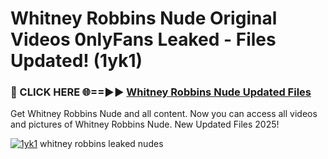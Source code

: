 # Whitney Robbins Nude Original Videos 0nlyFans Leaked - Files Updated! (1yk1)

<h3>🔴 CLICK HERE 🌐==►► <a href="https://tinyurl.com/5h6xmrr3" rel="nofollow">Whitney Robbins Nude Updated Files</a></h3>

Get Whitney Robbins Nude and all content. Now you can access all videos and pictures of Whitney Robbins Nude. New Updated Files 2025!

[![1yk1](https://i.imgur.com/KVD873Z.gif)](https://tinyurl.com/5h6xmrr3)
whitney robbins leaked nudes